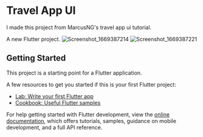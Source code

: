 # Travel App UI 

I made this project from MarcusNG's travel app ui tutorial.

A new Flutter project.
![Screenshot_1669387214](https://user-images.githubusercontent.com/114522498/204007539-3e3813a7-f4cd-4bf9-ba22-d1a96ef5ee80.png)
![Screenshot_1669387221](https://user-images.githubusercontent.com/114522498/204007548-017a7aad-42ac-43ad-a164-40bdb8667f3b.png)

## Getting Started

This project is a starting point for a Flutter application.

A few resources to get you started if this is your first Flutter project:

- [Lab: Write your first Flutter app](https://docs.flutter.dev/get-started/codelab)
- [Cookbook: Useful Flutter samples](https://docs.flutter.dev/cookbook)

For help getting started with Flutter development, view the
[online documentation](https://docs.flutter.dev/), which offers tutorials,
samples, guidance on mobile development, and a full API reference.
